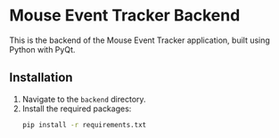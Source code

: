 # Mouse Event Tracker Backend

This is the backend of the Mouse Event Tracker application, built using Python with PyQt.

## Installation

1. Navigate to the `backend` directory.
2. Install the required packages:
   ```bash
   pip install -r requirements.txt
   ```
